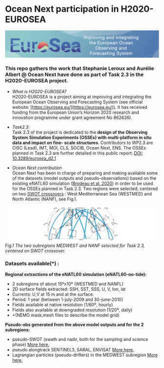 # Ocean Next participation in H2020-EUROSEA
![H2020-EURSEA](./figs/logoEUROSEA.png)<br>

### This repo gathers the work that Stephanie Leroux and  Aurélie Albert @ Ocean Next  have done as part of Task 2.3 in the H2020-EUROSEA project.

* _What is H2020-EUROSEA?_<br>
H2020-EUROSEA is a project aiming at improving and integrating the European Ocean Observing and Forecasting System  (see official website: [https://eurosea.eu/](https://eurosea.eu/)). It has received funding from the European Union’s Horizon 2020  research and innovation programme under grant agreement No 862626).

* _Task2.3:_<br>
Task 2.3 of the project is dedicated to the __design of the Observing System Simulation Experiments (OSSEs) with multi-platform in situ data and impact on fine- scale structures__. Contributors to WP2.3 are CISC (Lead), IMT, MOI, CLS, SOCIB, Ocean Next, ENS. The OSSEs planned in Task 2.3 are further detailed in this public report: [ DOI: 10.3289/eurosea_d2.1](https://doi.org/10.3289/eurosea_d2.1)

* _Ocean Next contribution_<br>
Ocean Next has been in charge of preparing and making available some of the datasets (model outputs and pseudo-observations) based on the  existing eNATL60 simulation ([Brodeau et al, 2020](http://doi.org/10.5281/zenodo.4032732.)) in order to be used for the OSSEs planned in Task 2.3. Two regions were selected, centered on two [SWOT crossovers](https://www.clivar.org/news/swot-%E2%80%98adopt-crossover%E2%80%99-consortium-has-been-endorsed-clivar) : West Mediterranean Sea (WESTMED) and North Atlantic (NANF), see Fig.1.  

![subregions](./figs/regions4.png)<br>
_Fig.1 The two subregions MEDWEST and NANF selected for Task 2.3, centered on  SWOT crossover._


### Datasets available(*) :

**Regional extractions of  the eNATL60 simulation (eNATL60-no-tide):**

- 2 subregions of about 15ºx10º  (WESTMED and NANFL) 
- 2D surface fields extracted:  SSH, SST, SSS, U, V, lon, lat
- Currents: U,V at 15 m and at the surface.
- Period: 1 year (between 1-july-2009 and 30-june-2010)
- Fields available at native resolution (1/60º, hourly) 
- Fields also available at downgraded resolution (1/20º, daily) 
- +(NEMO mask,mesh files to describe the model grid)

**Pseudo-obs  generated from the above model outputs and for the 2 subregions:**

- pseudo-SWOT (swath and nadir, both for the sampling and science phase) [More here](),
- pseudo alongtrack SENTINEL3,  SARAL, ENVISAT [More here](./nadir_alongtrack.md),
- Lagrangian particles (pseudo-drifters) in the MEDWEST subregion [More here](),

